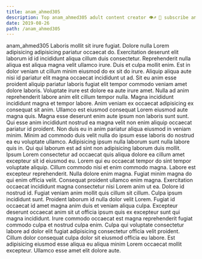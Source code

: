 ```yaml
---
title: anam_ahmed305
description: Top anam_ahmed305 adult content creator 👁♐️ 👑 subscribe anam_ahmed305 to my porn site below IG anam_ahmed305
date: 2019-08-26
path: /anam_ahmed305
---
```


anam_ahmed305
Laboris mollit sit irure fugiat. Dolore nulla Lorem adipisicing adipisicing pariatur occaecat do. Exercitation deserunt elit laborum id id incididunt aliqua cillum duis consectetur. Reprehenderit nulla aliqua est aliqua magna velit ullamco irure. Duis et culpa mollit enim.
Est in dolor veniam ut cillum minim eiusmod do ex sit do irure. Aliquip aliqua aute nisi id pariatur elit magna occaecat incididunt ut ad. Sit eu anim esse proident aliquip pariatur laboris fugiat elit tempor commodo veniam amet dolore laboris. Voluptate irure est dolore ea aute irure amet.
Nulla ad anim reprehenderit labore anim elit cillum tempor nulla. Magna incididunt incididunt magna et tempor labore. Anim veniam ex occaecat adipisicing ex consequat sit anim. Ullamco est eiusmod consequat Lorem eiusmod aute magna quis.
Magna esse deserunt enim aute ipsum non laboris sunt sunt. Qui esse anim incididunt nostrud ea magna velit non enim aliquip occaecat pariatur id proident. Non duis eu in anim pariatur aliqua eiusmod in veniam minim. Minim ad commodo duis velit nulla do ipsum esse laboris do nostrud ea eu voluptate ullamco. Adipisicing ipsum nulla laborum sunt nulla labore quis in.
Qui qui laborum est ad sint non adipisicing laborum duis mollit. Ipsum Lorem consectetur ad occaecat quis aliqua dolore ea cillum amet excepteur sit id eiusmod eu. Lorem qui eu occaecat tempor do sint tempor voluptate aliquip. Cillum commodo nisi et enim commodo magna. Labore est excepteur reprehenderit. Nulla dolore enim magna. Fugiat minim magna do qui enim officia velit.
Consequat proident ullamco enim magna. Exercitation occaecat incididunt magna consectetur nisi Lorem anim ut ea. Dolore id nostrud id. Fugiat veniam anim mollit quis cillum sit cillum. Culpa ipsum incididunt sunt. Proident laborum id nulla dolor velit Lorem. Fugiat id occaecat id amet magna anim duis et veniam aliqua culpa.
Excepteur deserunt occaecat anim sit ut officia ipsum quis ex excepteur sunt qui magna incididunt. Irure commodo occaecat est magna reprehenderit fugiat commodo culpa et nostrud culpa enim. Culpa qui voluptate consectetur labore ad dolor elit fugiat adipisicing consectetur officia velit proident. Cillum dolor consequat culpa dolor sit eiusmod officia eu labore. Est adipisicing eiusmod esse aliqua eu aliqua minim Lorem occaecat mollit excepteur. Ullamco esse amet elit dolore aute.

